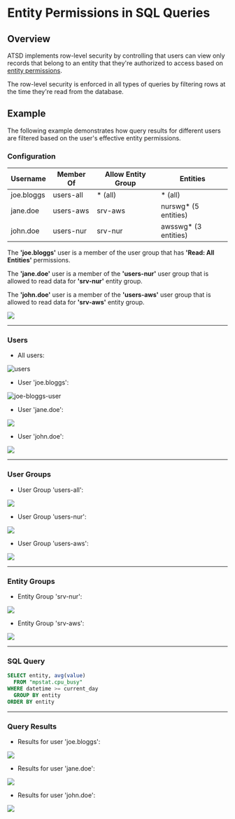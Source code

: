 # Entity Permissions in SQL Queries

## Overview

ATSD implements row-level security by controlling that users can view only records that belong to an entity that they're authorized to access based on [entity permissions](../administration/user-authorization.md#entity-permissions).

The row-level security is enforced in all types of queries by filtering rows at the time they're read from the database.

## Example

The following example demonstrates how query results for different users are filtered based on the user's effective entity permissions.

### Configuration

| **Username** | **Member Of** | **Allow Entity Group** | Entities |
|---|---|---|---|
| joe.bloggs | users-all | * (all) | * (all) |
| jane.doe | users-aws | srv-aws | nurswg* (5 entities) |
| john.doe | users-nur | srv-nur | awsswg* (3 entities) |

The **'joe.bloggs'** user is a member of the user group that has **'Read: All Entities'** permissions.

The **'jane.doe'** user is a member of the **'users-nur'** user group that is allowed to read data for **'srv-nur'** entity group.

The **'john.doe'** user is a member of the **'users-aws'** user group that is allowed to read data for **'srv-aws'** entity group.

![](images/sql-permissions.png)

---

### Users

* All users:

![users](images/users.png)

* User 'joe.bloggs':

![joe-bloggs-user](images/joe-bloggs-user.png)

* User 'jane.doe':

![](images/jane-doe-user.png)

* User 'john.doe':

![](images/john-doe-user.png)

---

### User Groups

* User Group 'users-all':

![](images/users-all.png)

* User Group 'users-nur':

![](images/users-nur.png)

* User Group 'users-aws':

![](images/users-aws.png)

---

### Entity Groups

* Entity Group 'srv-nur':

![](images/srv-nur.png)

* Entity Group 'srv-aws':

![](images/srv-aws.png)

---

### SQL Query

```sql
SELECT entity, avg(value)
  FROM "mpstat.cpu_busy"
WHERE datetime >= current_day
  GROUP BY entity
ORDER BY entity
```

---

### Query Results

* Results for user 'joe.bloggs':

![](images/joe-bloggs-sql.png)

* Results for user 'jane.doe':

![](images/jane-doe-sql.png)

* Results for user 'john.doe':

![](images/john-doe-sql.png)
